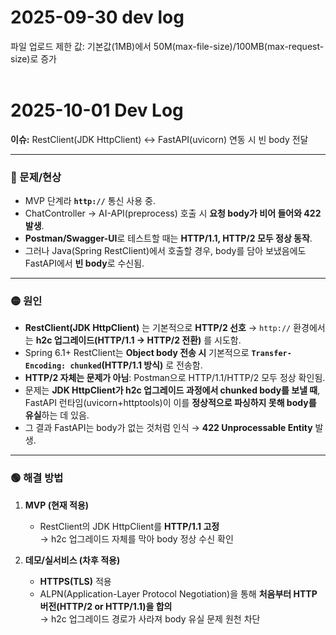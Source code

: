 # 2025-09-30 dev log
파일 업로드 제한 값: 기본값(1MB)에서 50M(max-file-size)/100MB(max-request-size)로 증가
<br/><br/>


# 2025-10-01 Dev Log

**이슈:** RestClient(JDK HttpClient) ↔ FastAPI(uvicorn) 연동 시 빈 body 전달

---

### 🔴 문제/현상

* MVP 단계라 **`http://`** 통신 사용 중.
* ChatController → AI-API(preprocess) 호출 시 **요청 body가 비어 들어와 422 발생**.
* **Postman/Swagger-UI**로 테스트할 때는 **HTTP/1.1, HTTP/2 모두 정상 동작**.
* 그러나 Java(Spring RestClient)에서 호출할 경우, body를 담아 보냈음에도 FastAPI에서 **빈 body**로 수신됨.

---

### 🟡 원인

* **RestClient(JDK HttpClient)** 는 기본적으로 **HTTP/2 선호** → `http://` 환경에서는 **h2c 업그레이드(HTTP/1.1 → HTTP/2 전환)** 를 시도함.
* Spring 6.1+ RestClient는 **Object body 전송 시** 기본적으로 **`Transfer-Encoding: chunked`(HTTP/1.1 방식)** 로 전송함.
* **HTTP/2 자체는 문제가 아님**: Postman으로 HTTP/1.1/HTTP/2 모두 정상 확인됨.
* 문제는 **JDK HttpClient가 h2c 업그레이드 과정에서 chunked body를 보낼 때**, FastAPI 런타임(uvicorn+httptools)이 이를 **정상적으로 파싱하지 못해 body를 유실**하는 데 있음.
* 그 결과 FastAPI는 body가 없는 것처럼 인식 → **422 Unprocessable Entity** 발생.

---

### 🟢 해결 방법

1. **MVP (현재 적용)**

   * RestClient의 JDK HttpClient를 **HTTP/1.1 고정**
     <br/>→ h2c 업그레이드 자체를 막아 body 정상 수신 확인

2. **데모/실서비스 (차후 적용)**

   * **HTTPS(TLS)** 적용
   * ALPN(Application-Layer Protocol Negotiation)을 통해 **처음부터 HTTP 버전(HTTP/2 or HTTP/1.1)을 합의**
    <br/>→ h2c 업그레이드 경로가 사라져 body 유실 문제 원천 차단

